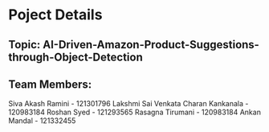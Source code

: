 # Poject Details
## Topic: AI-Driven-Amazon-Product-Suggestions-through-Object-Detection

 ## Team Members:

 Siva Akash Ramini - 121301796
 Lakshmi Sai Venkata Charan Kankanala - 120983184
 Roshan Syed - 121293565
 Rasagna Tirumani - 120983184
 Ankan Mandal - 121332455
